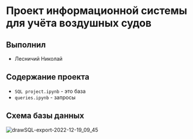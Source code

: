 # Проект информационной системы для учёта воздушных судов

## Выполнил
* Лесничий Николай


## Содержание проекта
* `SQL project.ipynb` - это база
* `queries.ipynb` - запросы


## Схема базы данных


![drawSQL-export-2022-12-19_09_45](https://user-images.githubusercontent.com/120278037/208364608-8501c706-60f8-4380-93f3-f5e0e71e677b.png)

